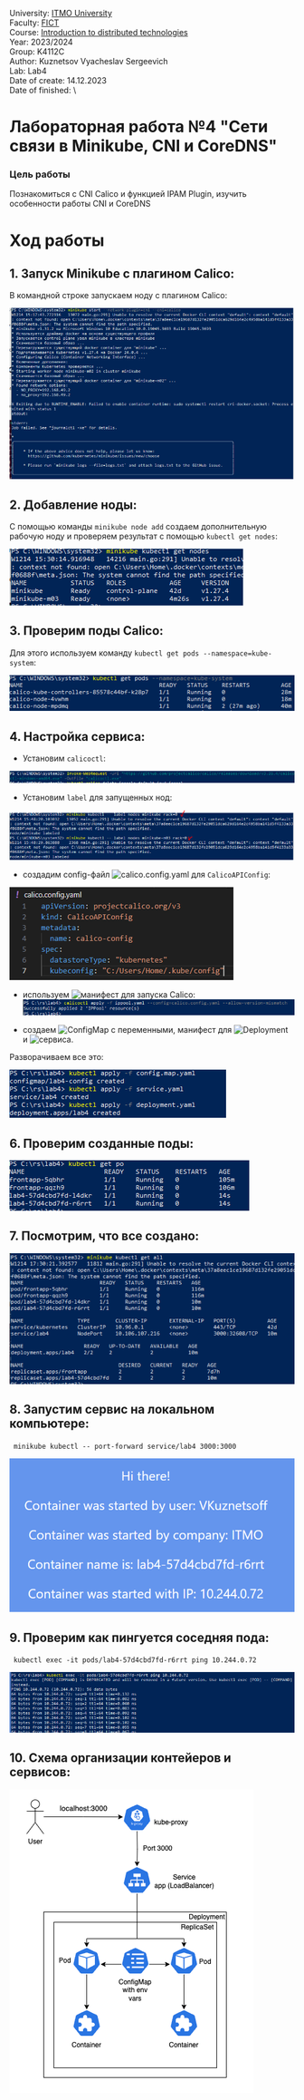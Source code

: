 University: [ITMO University](https://itmo.ru/ru/) \
Faculty: [FICT](https://fict.itmo.ru) \
Course: [Introduction to distributed technologies](https://github.com/itmo-ict-faculty/introduction-to-distributed-technologies) \
Year: 2023/2024\
Group: K4112C\
Author: Kuznetsov Vyacheslav Sergeevich \
Lab: Lab4 \
Date of create: 14.12.2023 \
Date of finished:   \

# Лабораторная работа №4 "Сети связи в Minikube, CNI и CoreDNS"

### Цель работы
Познакомиться с CNI Calico и функцией IPAM Plugin, изучить особенности работы CNI и CoreDNS

# Ход работы

## 1. Запуск Minikube с плагином Calico:
В командной строке запускаем ноду с плагином Calico:

![start](img/1.PNG) 

## 2. Добавление ноды:
С помощью команды `minikube node add` создаем дополнительную рабочую ноду и проверяем результат с помощью `kubectl get nodes`:

![node](img/2.PNG) 

## 3. Проверим поды Calico:
Для этого используем команду `kubectl get pods --namespace=kube-system`:

![calico](img/3.PNG) 


## 4. Настройка сервиса:
- Установим `calicoctl`:

![calicoctl](img/5.PNG)

- Установим `label` для запущенных нод:

![label](img/4.PNG)

- создадим config-файл  ![calico.config.yaml](https://github.com/vkuznetsoff/2023_2024-introduction_to_distributed_technologies-k4112c-kuznetsov_v_s/blob/main/lab4/calico.config.yaml)  для `CalicoAPIConfig`:

![config](img/7.PNG)

- используем ![манифест](https://github.com/vkuznetsoff/2023_2024-introduction_to_distributed_technologies-k4112c-kuznetsov_v_s/blob/main/lab4/ippool.yaml) для запуска Calico:
![ippool](img/8.PNG)

- создаем ![ConfigMap](https://github.com/vkuznetsoff/2023_2024-introduction_to_distributed_technologies-k4112c-kuznetsov_v_s/blob/main/lab4/config.map.yaml) с переменными, манифест для ![Deployment](https://github.com/vkuznetsoff/2023_2024-introduction_to_distributed_technologies-k4112c-kuznetsov_v_s/blob/main/lab4/deployment.yaml) и ![сервиса](https://github.com/vkuznetsoff/2023_2024-introduction_to_distributed_technologies-k4112c-kuznetsov_v_s/blob/main/lab4/service.yaml).

Разворачиваем все это:

![deployment](img/9.PNG)

## 6. Проверим созданные поды:

![pods](img/10.PNG)

## 7. Посмотрим, что все создано:
![all](img/11.PNG)

## 8. Запустим сервис на локальном компьютере:
` minikube kubectl -- port-forward service/lab4 3000:3000`

![lochost](img/13.PNG)

## 9. Проверим как пингуется соседняя пода:
` kubectl exec -it pods/lab4-57d4cbd7fd-r6rrt ping 10.244.0.72`

![ping](img/12.PNG)

## 10. Схема организации контейеров и сервисов:

![scheme](img/14.PNG)








